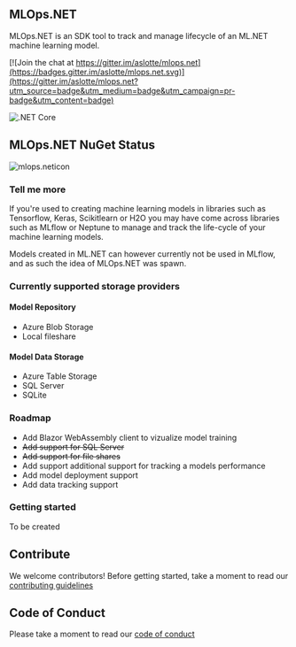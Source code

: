 ## MLOps.NET
MLOps.NET is an SDK tool to track and manage lifecycle of an ML.NET machine learning model.

[![Join the chat at https://gitter.im/aslotte/mlops.net](https://badges.gitter.im/aslotte/mlops.net.svg)](https://gitter.im/aslotte/mlops.net?utm_source=badge&utm_medium=badge&utm_campaign=pr-badge&utm_content=badge)

![.NET Core](https://github.com/aslotte/MLOps.NET/workflows/.NET%20Core/badge.svg)

## MLOps.NET NuGet Status
![mlops.neticon](https://img.shields.io/nuget/v/MLOps.NET.svg)

### Tell me more
If you're used to creating machine learning models in libraries such as Tensorflow, Keras, Scikitlearn or H2O you may have come across libraries such as MLflow or Neptune to manage and track the life-cycle of your machine learning models. 

Models created in ML.NET can however currently not be used in MLflow, and as such the idea of MLOps.NET was spawn.

### Currently supported storage providers

#### Model Repository
- Azure Blob Storage
- Local fileshare

#### Model Data Storage
- Azure Table Storage
- SQL Server
- SQLite

### Roadmap
- Add Blazor WebAssembly client to vizualize model training
- ~~Add support for SQL Server~~
- ~~Add support for file shares~~
- Add support additional support for tracking a models performance
- Add model deployment support
- Add data tracking support

### Getting started
To be created

## Contribute
We welcome contributors! Before getting started, take a moment to read our [contributing guidelines](https://github.com/aslotte/MLOps.NET/blob/master/Contributing.md)

## Code of Conduct
Please take a moment to read our [code of conduct](https://github.com/aslotte/MLOps.NET/blob/master/CODE_OF_CONDUCT.md) 

